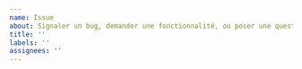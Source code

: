 ```yaml
---
name: Issue
about: Signaler un bug, demander une fonctionnalité, ou poser une question
title: ''
labels: ''
assignees: ''
---
```


<!--
Si votre question concerne:
- L'outil en ligne de commande
- La librairie Node.js
...vous êtes au bon endroit.

En revanche, si votre question concerne la récupération de données (problèmes de serveur, réponse d'Enedis, etc...), il s'agit d'un problème avec Conso API, je vous invite donc à créer une issue là-bas: https://github.com/bokub/conso-api/issues
-->
